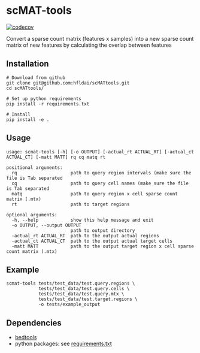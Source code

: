 # scMAT-tools

<!-- badges: start -->
[![codecov](https://codecov.io/gh/hfldai/scMAT-tools/branch/main/graph/badge.svg?token=XCEMPOM53X)](https://codecov.io/gh/hfldai/scMAT-tools)
<!-- badges: end -->

Convert a sparse count matrix (features x samples) into a new sparse count matrix of new features by calculating the overlap between features

## Installation
```
# Download from github
git clone git@github.com:hfldai/scMATtools.git
cd scMATtools/

# Set up python requirements
pip install -r requirements.txt

# Install
pip install -e .
```

## Usage
```
usage: scmat-tools [-h] [-o OUTPUT] [-actual_rt ACTUAL_RT] [-actual_ct ACTUAL_CT] [-matt MATT] rq cq matq rt

positional arguments:
  rq                    path to query region intervals (make sure the file is Tab separated
  cq                    path to query cell names (make sure the file is Tab separated
  matq                  path to query region x cell sparse count matrix (.mtx)
  rt                    path to target regions

optional arguments:
  -h, --help            show this help message and exit
  -o OUTPUT, --output OUTPUT
                        path to output directory
  -actual_rt ACTUAL_RT  path to the output actual regions
  -actual_ct ACTUAL_CT  path to the output actual target cells
  -matt MATT            path to the output target region x cell sparse count matrix (.mtx)
```

## Example
```
scmat-tools tests/test_data/test.query.regions \
            tests/test_data/test.query.cells \ 
            tests/test_data/test.query.mtx \
            tests/test_data/test.target.regions \
            -o tests/example_output
```

## Dependencies
* [bedtools](https://bedtools.readthedocs.io/en/latest/)
* python packages: see [requirements.txt](https://github.com/hfldai/mat2mat/blob/main/requirements.txt)
